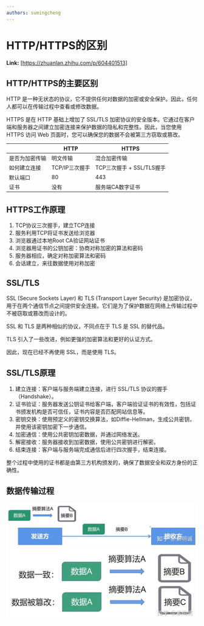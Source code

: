 ```yaml
---
authors: sumingcheng
---
```

# HTTP/HTTPS的区别



 **Link:** [https://zhuanlan.zhihu.com/p/604401513]

## HTTP/HTTPS的主要区别  

HTTP 是一种无状态的协议，它不提供任何对数据的加密或安全保护。因此，任何人都可以在传输过程中查看或修改数据。

HTTPS 是在 HTTP 基础上增加了 SSL/TLS 加密协议的安全版本。它通过在客户端和服务器之间建立加密连接来保护数据的隐私和完整性。因此，当您使用 HTTPS 访问 Web 页面时，您可以确保您的数据不会被第三方窃取或篡改。

|  | HTTP | HTTPS |
| --- | --- | --- |
| 是否为加密传输 | 明文传输 | 混合加密传输 |
| 如何建立连接 | TCP/IP三次握手 | TCP三次握手 + SSL/TLS握手 |
| 默认端口 | 80 | 443 |
| 证书 | 没有 | 服务端CA数字证书 |

## HTTPS工作原理  

1. TCP协议三次握手，建立TCP连接
2. 服务利用TCP将证书发送给浏览器
3. 浏览器通过本地Root CA验证网站证书
4. 浏览器用证书的公钥加密：协商对称加密的算法和密码
5. 服务器相应，确定对称加密算法和密码
6. 会话建立，来往数据使用对称加密

## SSL/TLS  

SSL (Secure Sockets Layer) 和 TLS (Transport Layer Security) 是加密协议，用于在两个通信节点之间提供安全连接。它们是为了保护数据在网络上传输过程中不被窃取或篡改而设计的。

SSL 和 TLS 是两种相似的协议，不同点在于 TLS 是 SSL 的替代品。

TLS 引入了一些改进，例如更强的加密算法和更好的认证方式。

因此，现在已经不再使用 SSL，而是使用 TLS。

## SSL/TLS原理  

1. 建立连接：客户端与服务端建立连接，进行 SSL/TLS 协议的握手（Handshake）。
2. 证书验证：服务器发送公钥证书给客户端，客户端验证证书的有效性，包括证书颁发机构是否可信任，证书内容是否匹配网站信息等。
3. 密钥交换：使用预定义的密钥交换算法，如Diffie-Hellman，生成公共密钥，并使用该密钥加密下一步通信。
4. 加密通信：使用公共密钥加密数据，并通过网络发送。
5. 解密接收：服务器接收到加密数据，使用公共密钥进行解密。
6. 结束连接：客户端与服务端完成通信后进行四次握手，结束连接。

整个过程中使用的证书都是由第三方机构颁发的，确保了数据安全和双方身份的正确性。

## 数据传输过程  
![9e2b119469d5a09878c3eddf8542345b](../image/9e2b119469d5a09878c3eddf8542345b.jpg)![65e936468119848b455f1a66f040f9eb](../image/65e936468119848b455f1a66f040f9eb.jpg)
